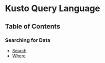 # Kusto Query Language

## Table of Contents

### Searching for Data

- [Search](search.md)
- [Where](where.md)
